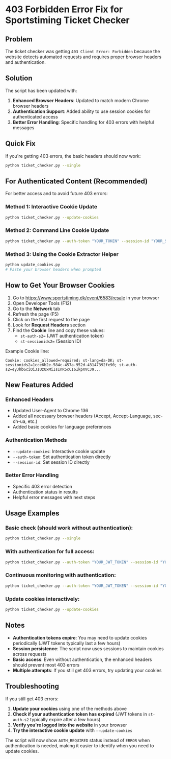 # 403 Forbidden Error Fix for Sportstiming Ticket Checker

## Problem
The ticket checker was getting `403 Client Error: Forbidden` because the website detects automated requests and requires proper browser headers and authentication.

## Solution
The script has been updated with:

1. **Enhanced Browser Headers**: Updated to match modern Chrome browser headers
2. **Authentication Support**: Added ability to use session cookies for authenticated access
3. **Better Error Handling**: Specific handling for 403 errors with helpful messages

## Quick Fix
If you're getting 403 errors, the basic headers should now work:

```bash
python ticket_checker.py --single
```

## For Authenticated Content (Recommended)
For better access and to avoid future 403 errors:

### Method 1: Interactive Cookie Update
```bash
python ticket_checker.py --update-cookies
```

### Method 2: Command Line Cookie Update
```bash
python ticket_checker.py --auth-token "YOUR_TOKEN" --session-id "YOUR_SESSION_ID" --single
```

### Method 3: Using the Cookie Extractor Helper
```bash
python update_cookies.py
# Paste your browser headers when prompted
```

## How to Get Your Browser Cookies

1. Go to https://www.sportstiming.dk/event/6583/resale in your browser
2. Open Developer Tools (F12)
3. Go to the **Network** tab
4. Refresh the page (F5)
5. Click on the first request to the page
6. Look for **Request Headers** section
7. Find the **Cookie** line and copy these values:
   - `st-auth-s2=` (JWT authentication token)
   - `st-sessionids2=` (Session ID)

Example Cookie line:
```
Cookie: cookies_allowed=required; st-lang=da-DK; st-sessionids2=1cce6b2e-584c-457a-952d-43147392fe90; st-auth-s2=eyJhbGciOiJIUzUxMiIsInR5cCI6IkpXVCJ9...
```

## New Features Added

### Enhanced Headers
- Updated User-Agent to Chrome 136
- Added all necessary browser headers (Accept, Accept-Language, sec-ch-ua, etc.)
- Added basic cookies for language preferences

### Authentication Methods
- `--update-cookies`: Interactive cookie update
- `--auth-token`: Set authentication token directly
- `--session-id`: Set session ID directly

### Better Error Handling
- Specific 403 error detection
- Authentication status in results
- Helpful error messages with next steps

## Usage Examples

### Basic check (should work without authentication):
```bash
python ticket_checker.py --single
```

### With authentication for full access:
```bash
python ticket_checker.py --auth-token "YOUR_JWT_TOKEN" --session-id "YOUR_SESSION_ID" --single
```

### Continuous monitoring with authentication:
```bash
python ticket_checker.py --auth-token "YOUR_JWT_TOKEN" --session-id "YOUR_SESSION_ID" --interval 60
```

### Update cookies interactively:
```bash
python ticket_checker.py --update-cookies
```

## Notes

- **Authentication tokens expire**: You may need to update cookies periodically (JWT tokens typically last a few hours)
- **Session persistence**: The script now uses sessions to maintain cookies across requests
- **Basic access**: Even without authentication, the enhanced headers should prevent most 403 errors
- **Multiple attempts**: If you still get 403 errors, try updating your cookies

## Troubleshooting

If you still get 403 errors:

1. **Update your cookies** using one of the methods above
2. **Check if your authentication token has expired** (JWT tokens in `st-auth-s2` typically expire after a few hours)
3. **Verify you're logged into the website** in your browser
4. **Try the interactive cookie update** with `--update-cookies`

The script will now show `AUTH_REQUIRED` status instead of `ERROR` when authentication is needed, making it easier to identify when you need to update cookies. 